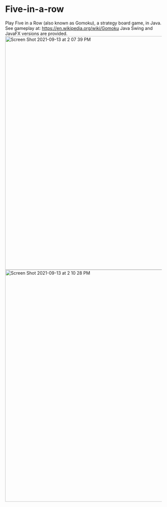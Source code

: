 # Five-in-a-row
Play Five in a Row (also known as Gomoku), a strategy board game, in Java. See gameplay at: https://en.wikipedia.org/wiki/Gomoku
Java Swing and JavaFX versions are provided.
<img width="751" alt="Screen Shot 2021-09-13 at 2 07 39 PM" src="https://user-images.githubusercontent.com/61482779/133135090-02ff2b71-d569-47f1-bf19-77ac29391ed8.png">
<img width="746" alt="Screen Shot 2021-09-13 at 2 10 28 PM" src="https://user-images.githubusercontent.com/61482779/133135099-0e465788-e830-4607-b089-2f5cd83e97f0.png">
